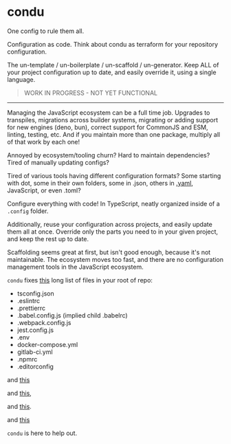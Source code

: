 # condu

One config to rule them all.

Configuration as code. Think about condu as terraform for your repository configuration.

The un-template / un-boilerplate / un-scaffold / un-generator.
Keep ALL of your project configuration up to date, and easily override it, using a single language.

> WORK IN PROGRESS - NOT YET FUNCTIONAL

---

Managing the JavaScript ecosystem can be a full time job.
Upgrades to transpiles, migrations across builder systems, migrating or adding support for new engines (deno, bun), correct support for CommonJS and ESM, linting, testing, etc.
And if you maintain more than one package, multiply all of that work by each one!

Annoyed by ecosystem/tooling churn? Hard to maintain dependencies? Tired of manually updating configs?

Tired of various tools having different configuration formats?
Some starting with dot, some in their own folders, some in .json,
others in [.yaml](https://news.ycombinator.com/item?id=37687060), JavaScript, or even .toml?

Configure everything with code! In TypeScript, neatly organized inside of a `.config` folder.

Additionally, reuse your configuration across projects, and easily update them all at once.
Override only the parts you need to in your given project, and keep the rest up to date.

Scaffolding seems great at first, but isn't good enough, because it's not maintainable.
The ecosystem moves too fast, and there are no configuration management tools in the JavaScript ecosystem.

`condu` fixes [this](https://twitter.com/WarrenInTheBuff/status/1672839156647575552) long list of files in your root of repo:

- tsconfig.json
- .eslintrc
- .prettierrc
- .babel.config.js (implied child .babelrc)
- .webpack.config.js
- jest.config.js
- .env
- docker-compose.yml
- gitlab-ci.yml
- .npmrc
- .editorconfig

and [this](https://deno.com/blog/node-config-hell)

and [this](https://www.youtube.com/watch?v=wYdnJPYFTIE),

and [this](https://x.com/_swanson/status/1715073746073973203).

and [this](https://twitter.com/mattpocockuk/status/1792270311334854822)

`condu` is here to help out.
